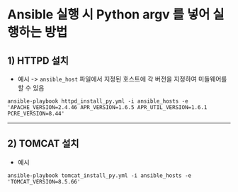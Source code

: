 # Ansible 실행 시 Python argv 를 넣어 실행하는 방법
## 1) HTTPD 설치
* 예시 ->  `ansible_host` 파일에서 지정된 호스트에 각 버전을 지정하여 미들웨어를 할 수 있음
```
ansible-playbook httpd_install_py.yml -i ansible_hosts -e 'APACHE_VERSION=2.4.46 APR_VERSION=1.6.5 APR_UTIL_VERSION=1.6.1 PCRE_VERSION=8.44'
```
---
## 2) TOMCAT 설치
* 예시
```
ansible-playbook tomcat_install_py.yml -i ansible_hosts -e 'TOMCAT_VERSION=8.5.66'
```

